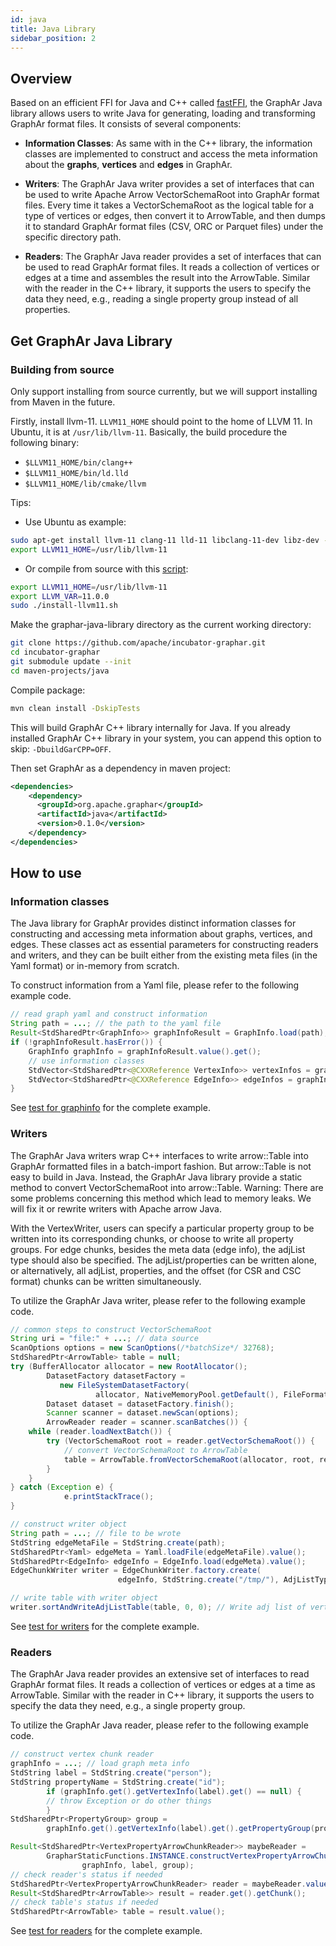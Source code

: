```yaml
---
id: java
title: Java Library
sidebar_position: 2
---
```


## Overview

Based on an efficient FFI for Java and C++ called
[fastFFI](https://github.com/alibaba/fastFFI), the GraphAr Java
library allows users to write Java for generating, loading and
transforming GraphAr format files. It consists of several components:

- **Information Classes**: As same with in the C++ library, the
   information classes are implemented to construct and access the meta
   information about the **graphs**, **vertices** and **edges** in
   GraphAr.

- **Writers**: The GraphAr Java writer provides a set of interfaces
   that can be used to write Apache Arrow VectorSchemaRoot into GraphAr format
   files. Every time it takes a VectorSchemaRoot as the logical table
   for a type of vertices or edges, then convert it to ArrowTable, and
   then dumps it to standard GraphAr format files (CSV, ORC or Parquet files) under
   the specific directory path.

- **Readers**: The GraphAr Java reader provides a set of interfaces
   that can be used to read GraphAr format files. It reads a collection of vertices
   or edges at a time and assembles the result into the ArrowTable.
   Similar with the reader in the C++ library, it supports the users to
   specify the data they need, e.g., reading a single property group
   instead of all properties.

## Get GraphAr Java Library

### Building from source

Only support installing from source currently, but we will support
installing from Maven in the future.

Firstly, install llvm-11. `LLVM11_HOME` should point to the home of
LLVM 11. In Ubuntu, it is at `/usr/lib/llvm-11`. Basically, the build
procedure the following binary:

- `$LLVM11_HOME/bin/clang++`
- `$LLVM11_HOME/bin/ld.lld`
- `$LLVM11_HOME/lib/cmake/llvm`

Tips:

- Use Ubuntu as example:

```bash
sudo apt-get install llvm-11 clang-11 lld-11 libclang-11-dev libz-dev -y
export LLVM11_HOME=/usr/lib/llvm-11
```

- Or compile from source with this [script](https://github.com/alibaba/fastFFI/blob/main/docker/install-llvm11.sh):

```bash
export LLVM11_HOME=/usr/lib/llvm-11
export LLVM_VAR=11.0.0
sudo ./install-llvm11.sh
```

Make the graphar-java-library directory as the current working
directory:

```bash
git clone https://github.com/apache/incubator-graphar.git
cd incubator-graphar
git submodule update --init
cd maven-projects/java
```

Compile package:

```bash
mvn clean install -DskipTests
```

This will build GraphAr C++ library internally for Java. If you already installed GraphAr C++ library in your system,
you can append this option to skip: `-DbuildGarCPP=OFF`.

Then set GraphAr as a dependency in maven project:

```xml
<dependencies>
    <dependency>
      <groupId>org.apache.graphar</groupId>
      <artifactId>java</artifactId>
      <version>0.1.0</version>
    </dependency>
</dependencies>
```

## How to use

### Information classes

The Java library for GraphAr provides distinct information classes for
constructing and accessing meta information about graphs, vertices, and
edges. These classes act as essential parameters for constructing
readers and writers, and they can be built either from the existing meta
files (in the Yaml format) or in-memory from scratch.

To construct information from a Yaml file, please refer to the following
example code.

```java
// read graph yaml and construct information
String path = ...; // the path to the yaml file
Result<StdSharedPtr<GraphInfo>> graphInfoResult = GraphInfo.load(path);
if (!graphInfoResult.hasError()) {
    GraphInfo graphInfo = graphInfoResult.value().get();
    // use information classes
    StdVector<StdSharedPtr<@CXXReference VertexInfo>> vertexInfos = graphInfo.getVertexInfos();
    StdVector<StdSharedPtr<@CXXReference EdgeInfo>> edgeInfos = graphInfo.getEdgeInfos();
}
```

See [test for
graphinfo](https://github.com/apache/incubator-graphar/blob/main/maven-projects/java/src/test/java/org/apache/graphar/graphinfo)
for the complete example.

### Writers

The GraphAr Java writers wrap C++ interfaces to write arrow::Table into GraphAr
formatted files in a batch-import fashion. But arrow::Table is not easy
to build in Java. Instead, the GraphAr Java library provide a static
method to convert VectorSchemaRoot into arrow::Table. Warning: There are
some problems concerning this method which lead to memory leaks. We will
fix it or rewrite writers with Apache arrow Java.

With the VertexWriter, users can specify a particular property group to
be written into its corresponding chunks, or choose to write all
property groups. For edge chunks, besides the meta data (edge info), the
adjList type should also be specified. The adjList/properties can be
written alone, or alternatively, all adjList, properties, and the offset
(for CSR and CSC format) chunks can be written simultaneously.

To utilize the GraphAr Java writer, please refer to the following example
code.

```java
// common steps to construct VectorSchemaRoot
String uri = "file:" + ...; // data source
ScanOptions options = new ScanOptions(/*batchSize*/ 32768);
StdSharedPtr<ArrowTable> table = null;
try (BufferAllocator allocator = new RootAllocator();
        DatasetFactory datasetFactory =
           new FileSystemDatasetFactory(
                   allocator, NativeMemoryPool.getDefault(), FileFormat.PARQUET, uri);
        Dataset dataset = datasetFactory.finish();
        Scanner scanner = dataset.newScan(options);
        ArrowReader reader = scanner.scanBatches()) {
    while (reader.loadNextBatch()) {
        try (VectorSchemaRoot root = reader.getVectorSchemaRoot()) {
            // convert VectorSchemaRoot to ArrowTable
            table = ArrowTable.fromVectorSchemaRoot(allocator, root, reader);
        }
    }
} catch (Exception e) {
            e.printStackTrace();
}

// construct writer object
String path = ...; // file to be wrote
StdString edgeMetaFile = StdString.create(path);
StdSharedPtr<Yaml> edgeMeta = Yaml.loadFile(edgeMetaFile).value();
StdSharedPtr<EdgeInfo> edgeInfo = EdgeInfo.load(edgeMeta).value();
EdgeChunkWriter writer = EdgeChunkWriter.factory.create(
                        edgeInfo, StdString.create("/tmp/"), AdjListType.ordered_by_source);

// write table with writer object
writer.sortAndWriteAdjListTable(table, 0, 0); // Write adj list of vertex chunk 0 to files
```

See [test for
writers](https://github.com/apache/incubator-graphar/blob/main/maven-projects/java/src/test/java/org/apache/graphar/writers)
for the complete example.

### Readers

The GraphAr Java reader provides an extensive set of interfaces to read
GraphAr format files. It reads a collection of vertices or edges at a time as
ArrowTable. Similar with the reader in C++ library, it supports the
users to specify the data they need, e.g., a single property group.

To utilize the GraphAr Java reader, please refer to the following example
code.

```java
// construct vertex chunk reader
graphInfo = ...; // load graph meta info
StdString label = StdString.create("person");
StdString propertyName = StdString.create("id");
        if (graphInfo.get().getVertexInfo(label).get() == null) {
        // throw Exception or do other things
        }
StdSharedPtr<PropertyGroup> group =
        graphInfo.get().getVertexInfo(label).get().getPropertyGroup(propertyName);

Result<StdSharedPtr<VertexPropertyArrowChunkReader>> maybeReader =
        GrapharStaticFunctions.INSTANCE.constructVertexPropertyArrowChunkReader(
                graphInfo, label, group);
// check reader's status if needed
StdSharedPtr<VertexPropertyArrowChunkReader> reader = maybeReader.value();
Result<StdSharedPtr<ArrowTable>> result = reader.get().getChunk();
// check table's status if needed
StdSharedPtr<ArrowTable> table = result.value();
```

See [test for
readers](https://github.com/apache/incubator-graphar/blob/main/maven-projects/java/src/test/java/org/apache/graphar/readers)
for the complete example.
